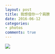 ```yaml
---
layout: post
title: 我想借你一个肩膀
date: 2016-06-12
categories:
- photos
comments: true
---
```


![](http://urbem.github.io/images/flowers/IMG_1061.jpg)

